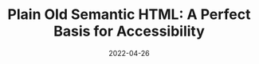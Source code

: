 ---
date: 2022-04-26
permalink: false
publisher: boiaorg
tags:
  - accessibility
  - html
  - semantics
target_url: https://www.boia.org/blog/plain-old-semantic-html-a-perfect-basis-for-accessibility
title: "Plain Old Semantic HTML: A Perfect Basis for Accessibility"
---